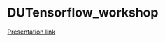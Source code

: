 # DUTensorflow_workshop

[Presentation link](https://github.com/psnegi/DUTensorflow_workshop/blob/master/tensorflow_overview.html)
